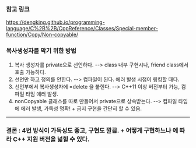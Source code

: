 ### 참고 링크
https://dengking.github.io/programming-language/C%2B%2B/CppReference/Classes/Special-member-function/Copy/Non-copyable/

### 복사생성자를 막기 위한 방법
1. 복사 생성자를 private으로 선언하다. --> class 내부 구현시나, friend class에서 호출 가능하다.
2. 선언만 하고 정의를 안한다. --> 컴파일이 된다. 에러 발생 시점이 링킹할 때다.
3. 선언부에서 복사생성자에 =delete 을 붙힌다. --> C++11 이상 버전부터 가능, 컴파일 타임 에러 발생.
4. nonCopyable 클래스를 따로 만들어서 private으로 상속받는다. --> 컴파일 타임에 에러 발생, 가독성 명확! + 금지 구현을 간단히 할 수 있음.
 ---

### 결론 : 4번 방식이 가독성도 좋고, 구현도 깔끔. + 어떻게 구현하느냐 에 따라 C++ 지원 버전을 넓힐 수 있다.